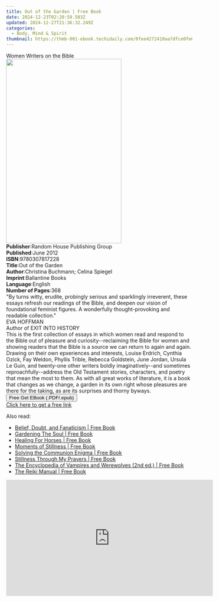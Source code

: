 ```yaml
---
title: Out of the Garden | Free Book
date: 2024-12-23T02:20:59.503Z
updated: 2024-12-27T21:36:32.249Z
categories:
  - Body, Mind & Spirit
thumbnail: https://thmb-001-ebook.techidaily.com/0fee4272410aa7dfce0fe61495bb4d3371fbe454188f0d5c0b322f5d285a1874.jpg
---
```

<main id="book-container">
  <div class="flex flex-col">
    <div class="book-brief flex-1 py-6 px-4 sm:p-6 md:py-10 md:px-8">
      <!-- brief-->
      <div class="book-brief-main">Women Writers on the Bible</div>
    </div>
    <div
      class="book-meta-info flex-1 grid gap-4 col-start-1 col-end-3 row-start-1 sm:mb-6 sm:grid-cols-4 lg:gap-6 lg:col-start-2 lg:row-end-6 lg:row-span-6 lg:mb-0"
    >
      <div
        class="book-meta-info-left place-content-center mt-4 p-4 text-sm leading-6 col-start-2 col-span-2 dark:text-slate-400"
      >
        <img
          class="w-full h-500 object-cover rounded-lg sm:h-255 sm:col-span-2 lg:col-span-full"
          src="https://img-001-ebook.techidaily.com/5618714117c0d4cc6e75e6b88e1c6c3f9498931c924e135f779c382941b9355d.jpg"
          alt=""
          width="312"
          height="500"
        />
      </div>
      <div
        class="book-meta-info-right mt-2 col-start-1 row-start-2 col-span-3 self-center"
      >
        <!-- meta data  -->
        <div class="flex flex-col px-4 md:px-8">
          <div class="flex-1">
            <strong>Publisher</strong>:<span class="px-2"
              >Random House Publishing Group</span
            >
          </div>
          <div class="flex-1">
            <strong>Published</strong>:<span class="px-2">June 2012</span>
          </div>
          <div class="flex-1">
            <strong>ISBN</strong>:<span class="px-2">9780307817228</span>
          </div>
          <div class="flex-1">
            <strong>Title</strong>:<span class="px-2">Out of the Garden</span>
          </div>
          <div class="flex-1">
            <strong>Author</strong>:<span class="px-2"
              >Christina Buchmann; Celina Spiegel</span
            >
          </div>
          <div class="flex-1">
            <strong>Imprint</strong>:<span class="px-2">Ballantine Books</span>
          </div>
          <div class="flex-1">
            <strong>Language</strong>:<span class="px-2">English</span>
          </div>
          <div class="flex-1">
            <strong>Number of Pages</strong>:<span class="px-2">368</span>
          </div>
        </div>
      </div>
    </div>
    <div class="book-description flex-1 py-6 px-4 sm:p-6 md:py-10 md:px-8">
      <div class="book-description-main">
        <div accordion-content="" id="description">
          "By turns witty, erudite, probingly serious and sparklingly
          irreverent, these essays refresh our readings of the Bible, and deepen
          our vision of foundational feminist figures. A wonderfully
          thought-provoking and readable collection."<br />EVA HOFFMAN<br />Author
          of EXIT INTO HISTORY<br />This is the first collection of essays in
          which women read and respond to the Bible out of pleasure and
          curiosity--reclaiming the Bible for women and showing readers that the
          Bible is a source we can return to again and again. Drawing on their
          own epxeriences and interests, Louise Erdrich, Cynthia Ozick, Fay
          Weldon, Phyllis Trible, Rebecca Goldstein, June Jordan, Ursula Le
          Guin, and twenty-one other writers boldly imaginatively--and sometimes
          reproachfully--address the Old Testament stories, characters, and
          poetry that mean the most to them. As with all great works of
          literature, it is a book that changes as we change, a garden in its
          own right whose pleasures are there for the taking, as are its
          surprises and thorny byways.
        </div>
      </div>
    </div>
    <div class="book-excerpts flex-1 py-6 px-4 sm:p-6 md:py-10 md:px-8"></div>
    <div
      class="book-about-author flex-1 py-6 px-4 sm:p-6 md:py-10 md:px-8"
    ></div>
    <div class="book-free-get flex-1 py-6 px-4 sm:p-6 md:py-10 md:px-8">
      <button
        id="btn-free-get"
        class="bg-blue-500 hover:bg-blue-700 text-white font-bold py-2 px-4 rounded"
      >
        Free Get EBook (.PDF/.epub)
      </button>
      <div id="countdown-display" class="px-2 text-lg mt-2"></div>
      <a
        id="free-link"
        class="hidden bg-blue-500 hover:bg-blue-700 text-white font-bold py-2 px-4 rounded"
        href="https://www.ebooks.com/en-us/book/919421/out-of-the-garden/christina-buchmann/"
        target="_blank"
        >Click here to get a free link</a
      >
    </div>
    <script>
      let countdownTime = 0;
      let countdownInterval = null;
      document
        .getElementById('btn-free-get')
        .addEventListener('click', startCountdown);
      function startCountdown() {
        countdownTime = new Date().getTime() + 60000 * 3;
        countdownInterval = setInterval(updateCountdown, 1000);
        document.getElementById('btn-free-get').disabled = true;
        document
          .getElementById('btn-free-get')
          .classList.add('bg-gray-500', 'cursor-not-allowed');
      }
      function updateCountdown() {
        let currentTime = new Date().getTime();
        let timeLeft = countdownTime - currentTime;
        let secondsLeft = Math.floor(timeLeft / 1000);
        document.getElementById('countdown-display').innerHTML =
          `Remaining time: ${secondsLeft} seconds.`;
        if (secondsLeft <= 0) {
          clearInterval(countdownInterval);
          document.getElementById('btn-free-get').classList.add('hidden');
          document.getElementById('free-link').classList.remove('hidden');
          document.getElementById('countdown-display').innerHTML = '';
        }
      }
    </script>
  </div>
</main>

<ins class="adsbygoogle"
      style="display:block"
      data-ad-client="ca-pub-7571918770474297"
      data-ad-slot="8358498916"
      data-ad-format="auto"
      data-full-width-responsive="true"></ins>
    

<span class="atpl-alsoreadstyle">Also read:</span>
<div><ul>
<li><a href="https://novels-ebooks.techidaily.com/741820-9781429951265-belief-doubt-and-fanaticism/"><u>Belief, Doubt, and Fanaticism | Free Book</u></a></li>
<li><a href="https://novels-ebooks.techidaily.com/741090-9781407041025-gardening-the-soul/"><u>Gardening The Soul | Free Book</u></a></li>
<li><a href="https://novels-ebooks.techidaily.com/742107-9781446491799-healing-for-horses/"><u>Healing For Horses | Free Book</u></a></li>
<li><a href="https://novels-ebooks.techidaily.com/741092-9781409081401-moments-of-stillness/"><u>Moments of Stillness | Free Book</u></a></li>
<li><a href="https://novels-ebooks.techidaily.com/741436-9781101554234-solving-the-communion-enigma/"><u>Solving the Communion Enigma | Free Book</u></a></li>
<li><a href="https://novels-ebooks.techidaily.com/741095-9781409082279-stillness-through-my-prayers/"><u>Stillness Through My Prayers | Free Book</u></a></li>
<li><a href="https://novels-ebooks.techidaily.com/741622-9781438136325-the-encyclopedia-of-vampires-and-werewolves-2nd-ed/"><u>The Encyclopedia of Vampires and Werewolves (2nd ed.) | Free Book</u></a></li>
<li><a href="https://novels-ebooks.techidaily.com/741499-9781101552520-the-reiki-manual/"><u>The Reiki Manual | Free Book</u></a></li>
</ul></div>

<!-- affiliate ads begin -->
<iframe width="560" height="315" src="https://www.youtube.com/embed/7JBG_O3Vnh4?si=lUO0fta6YPJ50qjg" title="YouTube video player" frameborder="0" allow="accelerometer; autoplay; clipboard-write; encrypted-media; gyroscope; picture-in-picture; web-share" referrerpolicy="strict-origin-when-cross-origin" allowfullscreen></iframe>
<!-- affiliate ads end -->

